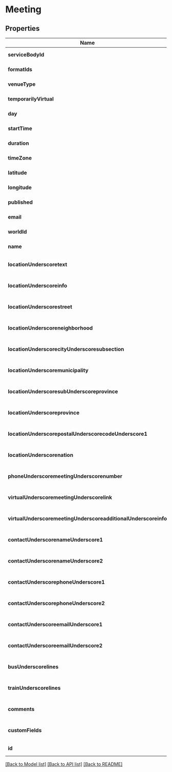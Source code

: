 # Meeting

## Properties
Name | Type | Description | Notes
------------ | ------------- | ------------- | -------------
**serviceBodyId** | **integer** |  | [default to null]
**formatIds** | **array[integer]** |  | [default to null]
**venueType** | **integer** |  | [default to null]
**temporarilyVirtual** | **boolean** |  | [default to null]
**day** | **integer** |  | [default to null]
**startTime** | **string** |  | [default to null]
**duration** | **string** |  | [default to null]
**timeZone** | **string** |  | [default to null]
**latitude** | **float** |  | [default to null]
**longitude** | **float** |  | [default to null]
**published** | **boolean** |  | [default to null]
**email** | **string** |  | [default to null]
**worldId** | **string** |  | [default to null]
**name** | **string** |  | [default to null]
**locationUnderscoretext** | **string** |  | [optional] [default to null]
**locationUnderscoreinfo** | **string** |  | [optional] [default to null]
**locationUnderscorestreet** | **string** |  | [optional] [default to null]
**locationUnderscoreneighborhood** | **string** |  | [optional] [default to null]
**locationUnderscorecityUnderscoresubsection** | **string** |  | [optional] [default to null]
**locationUnderscoremunicipality** | **string** |  | [optional] [default to null]
**locationUnderscoresubUnderscoreprovince** | **string** |  | [optional] [default to null]
**locationUnderscoreprovince** | **string** |  | [optional] [default to null]
**locationUnderscorepostalUnderscorecodeUnderscore1** | **string** |  | [optional] [default to null]
**locationUnderscorenation** | **string** |  | [optional] [default to null]
**phoneUnderscoremeetingUnderscorenumber** | **string** |  | [optional] [default to null]
**virtualUnderscoremeetingUnderscorelink** | **string** |  | [optional] [default to null]
**virtualUnderscoremeetingUnderscoreadditionalUnderscoreinfo** | **string** |  | [optional] [default to null]
**contactUnderscorenameUnderscore1** | **string** |  | [optional] [default to null]
**contactUnderscorenameUnderscore2** | **string** |  | [optional] [default to null]
**contactUnderscorephoneUnderscore1** | **string** |  | [optional] [default to null]
**contactUnderscorephoneUnderscore2** | **string** |  | [optional] [default to null]
**contactUnderscoreemailUnderscore1** | **string** |  | [optional] [default to null]
**contactUnderscoreemailUnderscore2** | **string** |  | [optional] [default to null]
**busUnderscorelines** | **string** |  | [optional] [default to null]
**trainUnderscorelines** | **string** |  | [optional] [default to null]
**comments** | **string** |  | [optional] [default to null]
**customFields** | **map[String, string]** |  | [optional] [default to null]
**id** | **integer** |  | [default to null]

[[Back to Model list]](../README.md#documentation-for-models) [[Back to API list]](../README.md#documentation-for-api-endpoints) [[Back to README]](../README.md)


